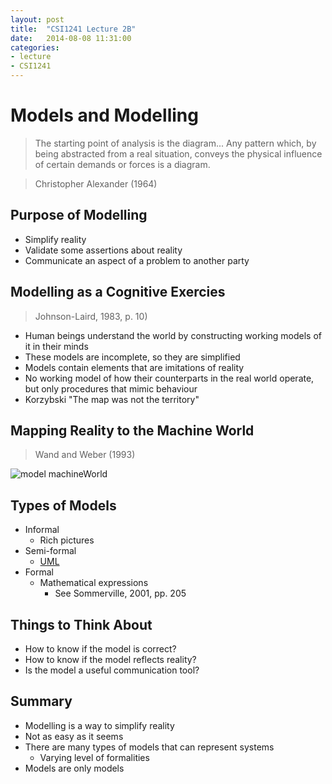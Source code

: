 ```yaml
---
layout: post
title:  "CSI1241 Lecture 2B"
date:   2014-08-08 11:31:00
categories:
- lecture
- CSI1241
---
```


# Models and Modelling

>The starting point of analysis is the diagram... Any pattern which, by being abstracted from a real situation, conveys the physical influence of certain demands or forces is a diagram.

>Christopher Alexander (1964)

## Purpose of Modelling

- Simplify reality
- Validate some assertions about reality
- Communicate an aspect of a problem to another party

<!--more-->

## Modelling as a Cognitive Exercies

>Johnson-Laird, 1983, p. 10)

- Human beings understand the world by constructing working models of it in their minds
- These models are incomplete, so they are simplified
- Models contain elements that are imitations of reality
- No working model of how their counterparts in the real world operate, but only procedures that mimic behaviour
- Korzybski "The map was not the territory"

## Mapping Reality to the Machine World

>Wand and Weber (1993)

![model machineWorld](http://i.imgur.com/GeNdief.png)

## Types of Models

- Informal
	- Rich pictures
- Semi-formal
	- [UML](http://www.visual-paradigm.com/VPGallery/diagrams/UseCase.html)
- Formal
	- Mathematical expressions
		- See Sommerville, 2001, pp. 205

## Things to Think About

- How to know if the model is correct?
- How to know if the model reflects reality?
- Is the model a useful communication tool?

## Summary

- Modelling is a way to simplify reality
- Not as easy as it seems
- There are many types of models that can represent systems
	- Varying level of formalities
- Models are only models